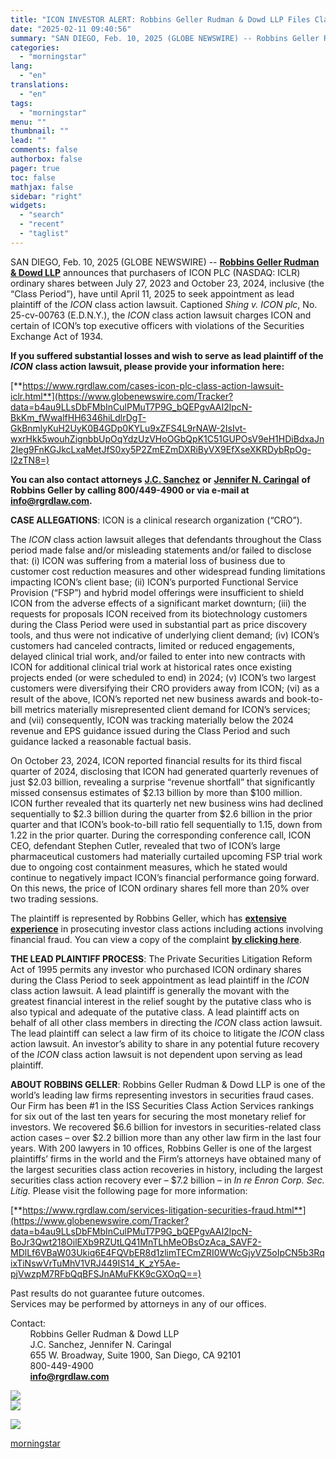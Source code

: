 ```yaml
---
title: "ICON INVESTOR ALERT: Robbins Geller Rudman & Dowd LLP Files Class Action Lawsuit Against ICON PLC and Announces Opportunity for Investors with Substantial Losses to Lead the ICON Class Action Lawsuit"
date: "2025-02-11 09:40:56"
summary: "SAN DIEGO, Feb. 10, 2025 (GLOBE NEWSWIRE) -- Robbins Geller Rudman &amp; Dowd LLP announces that purchasers of ICON PLC (NASDAQ: ICLR) ordinary shares between July 27, 2023 and October 23, 2024, inclusive (the “Class Period”), have until April 11, 2025 to seek appointment as lead plaintiff of the ICON..."
categories:
  - "morningstar"
lang:
  - "en"
translations:
  - "en"
tags:
  - "morningstar"
menu: ""
thumbnail: ""
lead: ""
comments: false
authorbox: false
pager: true
toc: false
mathjax: false
sidebar: "right"
widgets:
  - "search"
  - "recent"
  - "taglist"
---
```


SAN DIEGO, Feb. 10, 2025 (GLOBE NEWSWIRE) -- [**Robbins Geller Rudman & Dowd LLP**](https://www.globenewswire.com/Tracker?data=pyADdJENLDBiu39N4XFFN9URUr-7mK30HXYccitFBe1JVJwSS6SXAsXyWDn4VCJra8r0DbKEiTvemX-GrxhfXt1sD6QU92YctzfdQOx60zEJYFKDmLLVFBedoJ2Pl73ZNwoUXxUcyBdxSscgKowqL91b8c247L4Uf-Iah7_7EMK8Caiag5771Kwp0Vm2z6GJ) announces that purchasers of ICON PLC (NASDAQ: ICLR) ordinary shares between July 27, 2023 and October 23, 2024, inclusive (the “Class Period”), have until April 11, 2025 to seek appointment as lead plaintiff of the *ICON* class action lawsuit. Captioned *Shing v. ICON plc*, No. 25-cv-00763 (E.D.N.Y.), the *ICON* class action lawsuit charges ICON and certain of ICON’s top executive officers with violations of the Securities Exchange Act of 1934.

**If you suffered substantial losses and wish to serve as lead plaintiff of the** ***ICON*** **class action lawsuit, please provide your information here:**

[**https://www.rgrdlaw.com/cases-icon-plc-class-action-lawsuit-iclr.html**](https://www.globenewswire.com/Tracker?data=b4au9LLsDbFMbInCulPMuT7P9G_bQEPgvAAI2lpcN-BkKm_fWwalfHH6346hiLdlrDgT-GkBnmlyKuH2UyK0B4GDp0KYLu9xZFS4L9rNAW-2IsIvt-wxrHkk5wouhZignbbUpOqYdzUzVHoOGbQpK1C51GUPOsV9eH1HDiBdxaJn2Ieg9FnKGJkcLxaMetJfS0xy5P2ZmEZmDXRiByVX9EfXseXKRDybRpOg-I2zTN8=)

**You can also contact attorneys** [**J.C. Sanchez**](https://www.globenewswire.com/Tracker?data=z3jFlEZnliRWc1he7f5TLDIZbwEk03v3iJ5McT1DzhqWhLld9PyOKzWGYBHz6p7r17U6WgfNvn0qh4gMX6xGBtYKpIWUNb1ToMPZpCPFIeSHrpKg-NyPWwfeZDVD9EBUE3GOb5NF5B7LuJHQ5bS8aQ==) **or** [**Jennifer N. Caringal**](https://www.globenewswire.com/Tracker?data=wM6moqFEAB5b8j3YTN7NqouK-rDNqGaMj74gc5fTXVgrepXL4LpRc-bQ934WuZ4L2yUaYGviKzkXcWYYDij5GBXzdswx-LjB9fKrbagyOAA6mLBdYcCNTvYzdTcCZTvkF8yc99VsYJWkapRwwG1NqWgtwDd82udDv4KAaldb78s=) **of Robbins Geller by calling 800/449-4900 or via e-mail at** [**info@rgrdlaw.com**](https://www.globenewswire.com/Tracker?data=iPzndHtoivyTyxk9Tyf484lJuuinx4VlvPjJp-kx4-FWBw0UDoi5K8RkGrT7T_AiwRm41oIvkVf_K0-jibSYHw==)**.**

**CASE ALLEGATIONS**: ICON is a clinical research organization (“CRO”).

The *ICON* class action lawsuit alleges that defendants throughout the Class period made false and/or misleading statements and/or failed to disclose that: (i) ICON was suffering from a material loss of business due to customer cost reduction measures and other widespread funding limitations impacting ICON’s client base; (ii) ICON’s purported Functional Service Provision (“FSP”) and hybrid model offerings were insufficient to shield ICON from the adverse effects of a significant market downturn; (iii) the requests for proposals ICON received from its biotechnology customers during the Class Period were used in substantial part as price discovery tools, and thus were not indicative of underlying client demand; (iv) ICON’s customers had canceled contracts, limited or reduced engagements, delayed clinical trial work, and/or failed to enter into new contracts with ICON for additional clinical trial work at historical rates once existing projects ended (or were scheduled to end) in 2024; (v) ICON’s two largest customers were diversifying their CRO providers away from ICON; (vi) as a result of the above, ICON’s reported net new business awards and book-to-bill metrics materially misrepresented client demand for ICON’s services; and (vii) consequently, ICON was tracking materially below the 2024 revenue and EPS guidance issued during the Class Period and such guidance lacked a reasonable factual basis.

On October 23, 2024, ICON reported financial results for its third fiscal quarter of 2024, disclosing that ICON had generated quarterly revenues of just $2.03 billion, revealing a surprise “revenue shortfall” that significantly missed consensus estimates of $2.13 billion by more than $100 million. ICON further revealed that its quarterly net new business wins had declined sequentially to $2.3 billion during the quarter from $2.6 billion in the prior quarter and that ICON’s book-to-bill ratio fell sequentially to 1.15, down from 1.22 in the prior quarter. During the corresponding conference call, ICON CEO, defendant Stephen Cutler, revealed that two of ICON’s large pharmaceutical customers had materially curtailed upcoming FSP trial work due to ongoing cost containment measures, which he stated would continue to negatively impact ICON’s financial performance going forward. On this news, the price of ICON ordinary shares fell more than 20% over two trading sessions.

The plaintiff is represented by Robbins Geller, which has [**extensive experience**](https://www.globenewswire.com/Tracker?data=iOI3RDjNjeq4yZ-5YBi_gw0mcMF0WGnfyg_RWNU7FnLqWeHU5x_an4Dw2-1P5csdrC_u65l1DZV_zX29Ott-Hn9Kh_v7LeMAdC1yCeEe-JwS-i2IvY6IQVrSbyG1HacmN3KiGyzCaGeUbG8jkPbQRw==) in prosecuting investor class actions including actions involving financial fraud. You can view a copy of the complaint [**by clicking here**](https://www.globenewswire.com/Tracker?data=ZBecTDI0KooOf3GANEn9aj8eNw9BmF4Xu08VhbgV5jqgNWiINgg7-yGBpyCfYp72mtq_m8PngOxxmDoIir1krYGDLyQygUACxcEv-AWUJqaFbX1ytshfG3cWM1hTi32puVe-rfhZpUeO13OmnsdgGg==).

**THE LEAD PLAINTIFF PROCESS**: The Private Securities Litigation Reform Act of 1995 permits any investor who purchased ICON ordinary shares during the Class Period to seek appointment as lead plaintiff in the *ICON* class action lawsuit. A lead plaintiff is generally the movant with the greatest financial interest in the relief sought by the putative class who is also typical and adequate of the putative class. A lead plaintiff acts on behalf of all other class members in directing the *ICON* class action lawsuit. The lead plaintiff can select a law firm of its choice to litigate the *ICON* class action lawsuit. An investor’s ability to share in any potential future recovery of the *ICON* class action lawsuit is not dependent upon serving as lead plaintiff.

**ABOUT ROBBINS GELLER**: Robbins Geller Rudman & Dowd LLP is one of the world’s leading law firms representing investors in securities fraud cases. Our Firm has been #1 in the ISS Securities Class Action Services rankings for six out of the last ten years for securing the most monetary relief for investors. We recovered $6.6 billion for investors in securities-related class action cases – over $2.2 billion more than any other law firm in the last four years. With 200 lawyers in 10 offices, Robbins Geller is one of the largest plaintiffs’ firms in the world and the Firm’s attorneys have obtained many of the largest securities class action recoveries in history, including the largest securities class action recovery ever – $7.2 billion – in *In re Enron Corp. Sec. Litig.* Please visit the following page for more information:

[**https://www.rgrdlaw.com/services-litigation-securities-fraud.html**](https://www.globenewswire.com/Tracker?data=b4au9LLsDbFMbInCulPMuT7P9G_bQEPgvAAI2lpcN-BoJr3Qwt218OilEXb9RZUtLQ41MnTLhMeOBsOzAca_SAVF2-MDlLf6VBaW03Ukiq6E4FQVbER8d1zlimTECmZRI0WWcGjyVZ5oIpCN5b3RqixTiNswVrTuMhV1VRJ449IS14_K_zY5Ae-pjVwzpM7RFbQqBFSJnAMuFKK9cGXOqQ==)

Past results do not guarantee future outcomes.   
Services may be performed by attorneys in any of our offices.

Contact:  
        Robbins Geller Rudman & Dowd LLP   
        J.C. Sanchez, Jennifer N. Caringal  
        655 W. Broadway, Suite 1900, San Diego, CA 92101   
        800-449-4900   
        [**info@rgrdlaw.com**](https://www.globenewswire.com/Tracker?data=iPzndHtoivyTyxk9Tyf48696wwU1mRxiEKkRG6bGcV7UG9MO9gUvPiCXoP_IlPiA18RGLeBQ2VmncKu7uojRUw==)

 ![](https://www.globenewswire.com/newsroom/ti?nf=OTM1NjE1NCM2NzQ0NjU5IzIxMzY1Nzk=)   
 ![](https://ml.globenewswire.com/media/NzgwMWU0ZDItOGQwYy00OWZjLTk4NDQtYTUxMGEwZjUzZDZmLTExNDgxNTA=/tiny/Robbins-Geller-Rudman-Dowd-LLP.png)

 [![](https://ml.globenewswire.com/media/a2879a30-a9fa-457e-97f6-7e2cd2528b7b/small/rgrd-logo-2-jpg.jpg)](https://www.globenewswire.com/NewsRoom/AttachmentNg/a2879a30-a9fa-457e-97f6-7e2cd2528b7b)

[morningstar](https://www.morningstar.com/news/globe-newswire/9356154/icon-investor-alert-robbins-geller-rudman-dowd-llp-files-class-action-lawsuit-against-icon-plc-and-announces-opportunity-for-investors-with-substantial-losses-to-lead-the-icon-class-action-lawsuit)
